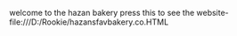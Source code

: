 welcome to the hazan bakery 
press this to see the website- file:///D:/Rookie/hazansfavbakery.co.HTML
